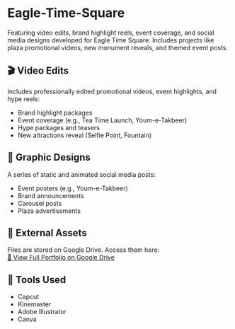 # Eagle-Time-Square
Featuring video edits, brand highlight reels, event coverage, and social media designs developed for Eagle Time Square. Includes projects like plaza promotional videos, new monument reveals, and themed event posts.

## 🎬 Video Edits
Includes professionally edited promotional videos, event highlights, and hype reels:
- Brand highlight packages
- Event coverage (e.g., Tea Time Launch, Youm-e-Takbeer)
- Hype packages and teasers
- New attractions reveal (Selfie Point, Fountain)

## 🎨 Graphic Designs
A series of static and animated social media posts:
- Event posters (e.g., Youm-e-Takbeer)
- Brand announcements
- Carousel posts
- Plaza advertisements

## 🔗 External Assets
Files are stored on Google Drive. Access them here:  
[📁 View Full Portfolio on Google Drive](https://drive.google.com/drive/folders/1R5hIKNJxUSoyEgnwKOiQK_kgd4WFcc9I?usp=sharing)

## 📍 Tools Used
- Capcut
- Kinemaster
- Adobe Illustrator
- Canva

